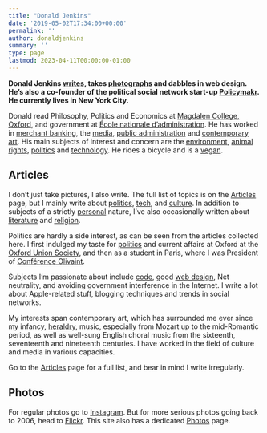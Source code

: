 ```yaml
---
title: "Donald Jenkins"
date: '2019-05-02T17:34:00+00:00'
permalink: ''
author: donaldjenkins
summary: ''
type: page
lastmod: 2023-04-11T00:00:00-01:00
---
```


**Donald Jenkins [writes](/articles/ "Read Donald’s articles"), takes [photographs](/photos/ "View Donald’s photographs") and dabbles in web design. He’s also a co-founder of the political social network start-up [Policymakr](http://policymakr.com "Read about Policymakr"). He currently lives in New York City.**

Donald read Philosophy, Politics and Economics at [Magdalen College, Oxford](http://www.magd.ox.ac.uk/), and government at [École nationale d’administration](https://www.ena.fr/). He has worked in [merchant banking](https://en.wikipedia.org/wiki/Merchant_bank), the [media](http://www.rfi.fr/), [public administration](http://www.culture.gouv.fr/) and [contemporary art](https://www.centrepompidou.fr/en). His main subjects of interest and concern are the [environment](http://nymag.com/intelligencer/2018/10/un-says-climate-genocide-coming-but-its-worse-than-that.html), [animal rights](/non-human-animal-rights-the-categorical-imperative-of-our-time/), [politics](/category/politics/) and [technology](/category/tech/). He rides a bicycle and is a [vegan](/non-human-animal-rights-the-categorical-imperative-of-our-time/).

## Articles

I don’t just take pictures, I also write. The full list of topics is on the [Articles](/articles/) page, but I mainly write about [politics](/politics/), [tech](/tech/), and [culture](/culture/). In addition to subjects of a strictly [personal](/personal/) nature, I’ve also occasionally written about [literature](/literature/) and [religion](/religion/).

Politics are hardly a side interest, as can be seen from the articles collected here. I first indulged my taste for [politics](/politics/) and current affairs at Oxford at the [Oxford Union Society](http://www.oxford-union.org/ "More on Oxford Union Society"), and then as a student in Paris, where I was President of [Conférence Olivaint](http://en.wikipedia.org/wiki/Conf%C3%A9rence_Olivaint "Conférence Olivaint is the oldest of the French student societies, established in 1875").

Subjects I’m passionate about include [code](https://stackoverflow.com/users/265324/donald-jenkins "Donald's Stack Overflow profile"), good [web design](https://dribbble.com/donaldjenkins "Donald's Dribbble profile"), Net neutrality, and avoiding government interference in the Internet. I write a lot about Apple-related stuff, blogging techniques and trends in social networks.

My interests span contemporary art, which has surrounded me ever since my infancy, [heraldry](https://cdn.donaldjenkins.com/documents/jenkins-arms-large.jpg?lossy=1&w=2560&ssl=1 "The Jenkins arms are blazoned Azure, two Chevronels each curving outwards and chief wards at the apex and there expanding into a point flory Gold. And for the crest upon a helm with a wreath Or and Azure A horse's head affronty coupled at the neck Azure and jest de lis Gold"), music, especially from Mozart up to the mid-Romantic period, as well as well-sung English choral music from the sixteenth, seventeenth and nineteenth centuries. I have worked in the field of culture and media in various capacities.

Go to the [Articles](/articles/) page for a full list, and bear in mind I write irregularly.


## Photos

For regular photos go to  [Instagram](https://www.instagram.com/donaldjenkins_). But for more serious photos going back to 2006, head to  [Flickr](http://flickr.com/photos/astorg). This site also has a dedicated [Photos](/photos/ "The Photos page for this site") page.

